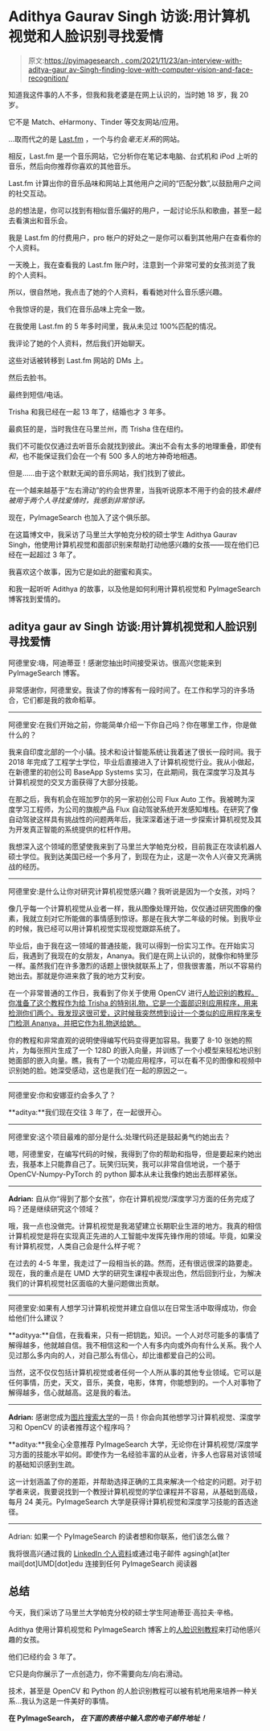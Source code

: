# Adithya Gaurav Singh 访谈:用计算机视觉和人脸识别寻找爱情

> 原文:[https://pyimagesearch . com/2021/11/23/an-interview-with-aditya-gaur av-Singh-finding-love-with-computer-vision-and-face-recognition/](https://pyimagesearch.com/2021/11/23/an-interview-with-adithya-gaurav-singh-finding-love-with-computer-vision-and-face-recognition/)

知道我这件事的人不多，但我和我老婆是在网上认识的，当时她 18 岁，我 20 岁。

它不是 Match、eHarmony、Tinder 等交友网站/应用。

…取而代之的是 [Last.fm](https://www.last.fm/) ，一个与约会*毫无关系*的网站。

相反，Last.fm 是一个音乐网站，它分析你在笔记本电脑、台式机和 iPod 上听的音乐，然后向你推荐你喜欢的其他音乐。

Last.fm 计算出你的音乐品味和网站上其他用户之间的“匹配分数”,以鼓励用户之间的社交互动。

总的想法是，你可以找到有相似音乐偏好的用户，一起讨论乐队和歌曲，甚至一起去看演出和音乐会。

我是 Last.fm 的付费用户，pro 帐户的好处之一是你可以看到其他用户在查看你的个人资料。

一天晚上，我在查看我的 Last.fm 账户时，注意到一个非常可爱的女孩浏览了我的个人资料。

所以，很自然地，我点击了她的个人资料，看看她对什么音乐感兴趣。

令我惊讶的是，我们在音乐品味上完全一致。

在我使用 Last.fm 的 5 年多时间里，我从未见过 100%匹配的情况。

我评论了她的个人资料，然后我们开始聊天。

这些对话被转移到 Last.fm 网站的 DMs 上。

然后去脸书。

最终到短信/电话。

Trisha 和我已经在一起 13 年了，结婚也才 3 年多。

最疯狂的是，当时我住在马里兰州，而 Trisha 住在纽约。

我们不可能仅仅通过去听音乐会就找到彼此。演出不会有太多的地理重叠，即使有*和*，也不能保证我们会在一个有 500 多人的地方神奇地相遇。

但是……由于这个默默无闻的音乐网站，我们找到了彼此。

在一个越来越基于“左右滑动”的约会世界里，当我听说原本不用于约会的技术*最终被用于两个人寻找爱情时，我感到非常惊讶。*

现在，PyImageSearch 也加入了这个俱乐部。

在这篇博文中，我采访了马里兰大学帕克分校的硕士学生 Adithya Gaurav Singh，他使用计算机视觉和面部识别来帮助打动他感兴趣的女孩——现在他们已经在一起超过 3 年了。

我喜欢这个故事，因为它是如此的甜蜜和真实。

和我一起听听 Adithya 的故事，以及他是如何利用计算机视觉和 PyImageSearch 博客找到爱情的。

## **aditya gaur av Singh 访谈:用计算机视觉和人脸识别寻找爱情**

阿德里安:嗨，阿迪蒂亚！感谢您抽出时间接受采访。很高兴您能来到 PyImageSearch 博客。

非常感谢你，阿德里安。我读了你的博客有一段时间了。在工作和学习的许多场合，它们都是我的救命稻草。

* * *

阿德里安:在我们开始之前，你能简单介绍一下你自己吗？你在哪里工作，你是做什么的？

我来自印度北部的一个小镇。技术和设计智能系统让我着迷了很长一段时间。我于 2018 年完成了工程学士学位，毕业后直接进入了计算机视觉行业。我从小做起，在新德里的初创公司 BaseApp Systems 实习，在此期间，我在深度学习及其与计算机视觉的交叉方面获得了大部分技能。

在那之后，我有机会在班加罗尔的另一家初创公司 Flux Auto 工作。我被聘为深度学习工程师，为公司的旗舰产品 Flux 自动驾驶系统开发感知堆栈。在研究了像自动驾驶这样具有挑战性的问题两年后，我深深着迷于进一步探索计算机视觉及其为开发真正智能的系统提供的杠杆作用。

我想深入这个领域的愿望使我来到了马里兰大学帕克分校，目前我正在攻读机器人硕士学位。我到达美国已经一个多月了，到现在为止，这是一次令人兴奋又充满挑战的经历。

* * *

阿德里安:是什么让你对研究计算机视觉感兴趣？我听说是因为一个女孩，对吗？

像几乎每一个计算机视觉从业者一样，我从图像处理开始，仅仅通过研究图像的像素，我就立刻对它所能做的事情感到惊讶。那是在我大学二年级的时候。到我毕业的时候，我已经可以用计算机视觉实现视觉跟踪系统了。

毕业后，由于我在这一领域的普通技能，我可以得到一份实习工作。在开始实习后，我遇到了我现在的女朋友，Ananya。我们是在网上认识的，就像你和特里莎一样。虽然我们在许多激烈的话题上很快就联系上了，但我很害羞，所以不容易约她出去。那就是你进来救了我的地方艾利安。

在一个非常普通的工作日，我看到了你关于使用 OpenCV 进行[人脸识别的教程。你准备了这个教程作为给 Trisha 的特别礼物，它是一个面部识别应用程序，用来检测你们两个。我发现这很可爱，这时候我突然想到设计一个类似的应用程序来专门检测 Ananya，并把它作为礼物送给她。](https://pyimagesearch.com/2018/09/24/opencv-face-recognition/)

你的教程和非常直观的说明使得编写代码变得更加容易。我要了 8-10 张她的照片，为每张照片生成了一个 128D 的嵌入向量，并训练了一个小模型来轻松地识别她面部的嵌入向量。瞧，我有了一个功能应用程序，可以在看不见的图像和视频中识别她的脸。她深受感动，这也是我们在一起的原因之一。

* * *

阿德里安:你和安娜亚约会多久了？

**aditya:**我们现在交往 3 年了，在一起很开心。

* * *

阿德里安:这个项目最难的部分是什么:处理代码还是鼓起勇气约她出去？

嗯，阿德里安，在编写代码的时候，我得到了你的帮助和指导，但是要起来约她出去，我基本上只能靠自己了。玩笑归玩笑，我可以非常自信地说，一个基于 OpenCV-Numpy-PyTorch 的 python 脚本从未让我像约她出去那样紧张。

* * *

**Adrian:** 自从你“得到了那个女孩”，你在计算机视觉/深度学习方面的任务完成了吗？还是继续研究这个领域？

哦，我一点也没做完。计算机视觉是我渴望建立长期职业生涯的地方。我真的相信计算机视觉是将在实现真正先进的人工智能中发挥先锋作用的领域。毕竟，如果没有计算机视觉，人类自己会是什么样子呢？

在过去的 4-5 年里，我走过了一段相当长的路。然而，还有很远很深的路要走。现在，我的重点是在 UMD 大学的研究生课程中表现出色，然后回到行业，为解决我们的计算机视觉社区面临的大量问题做出贡献。

* * *

阿德里安:如果有人想学习计算机视觉并建立自信以在日常生活中取得成功，你会给他们什么建议？

**adityya:**自信，在我看来，只有一把钥匙，知识。一个人对尽可能多的事情了解得越多，他就越自信。我不相信这和一个人有多内向或外向有什么关系。我个人见过那么多内向的人，对自己那么有信心，却比谁都爱自己的公司。

当然，这不仅仅包括计算机视觉或者任何一个人所从事的其他专业领域。它可以是任何事情，历史，天文，音乐，美食，电影，体育，你能想到的。一个人对事物了解得越多，信心就越高。这是我的看法。

* * *

**Adrian:** 感谢您成为[图片搜索大学](https://pyimagesearch.com/pyimagesearch-university/)的一员！你会向其他想学习计算机视觉、深度学习和 OpenCV 的读者推荐这个程序吗？

**aditya:**我全心全意推荐 PyImageSearch 大学，无论你在计算机视觉/深度学习方面的技能水平如何。即使作为一名经验丰富的从业者，许多人也容易对该领域的基础知识感到生疏。

这一计划涵盖了你的差距，并帮助选择正确的工具来解决一个给定的问题。对于初学者来说，我要说找到一个教授计算机视觉的学位课程并不容易，从基础到高级，每月 24 美元。PyImageSearch 大学是获得计算机视觉和深度学习技能的首选途径。

* * *

Adrian: 如果一个 PyImageSearch 的读者想和你联系，他们该怎么做？

我将很高兴通过我的 [LinkedIn 个人资料](https://www.linkedin.com/in/adithyagsingh/)或通过电子邮件 agsingh[at]ter mail[dot]UMD[dot]edu 连接到任何 PyImageSearch 阅读器

## **总结**

今天，我们采访了马里兰大学帕克分校的硕士学生阿迪蒂亚·高拉夫·辛格。

Adithya 使用计算机视觉和 PyImageSearch 博客上的[人脸识别教程](https://pyimagesearch.com/category/faces/)来打动他感兴趣的女孩。

他们已经约会 3 年了。

它只是向你展示了一点创造力，你不需要向左/向右滑动。

技术，甚至是 OpenCV 和 Python 的人脸识别教程可以被有机地用来培养一种关系…我认为这是一件美好的事情。

**在 PyImageSearch，** ***在下面的表格中输入您的电子邮件地址！***